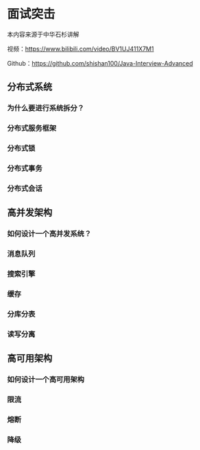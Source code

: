 # 面试突击

本内容来源于中华石杉讲解

视频：https://www.bilibili.com/video/BV1UJ411X7M1

Github：https://github.com/shishan100/Java-Interview-Advanced

## 分布式系统

### 为什么要进行系统拆分？

### 分布式服务框架

### 分布式锁

### 分布式事务

### 分布式会话

## 高并发架构

### 如何设计一个高并发系统？

### 消息队列

### 搜索引擎

### 缓存

### 分库分表

### 读写分离

## 高可用架构

### 如何设计一个高可用架构

### 限流

### 熔断

### 降级
